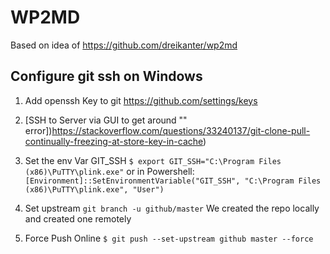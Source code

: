 # WP2MD

Based on idea of https://github.com/dreikanter/wp2md

## Configure git ssh on Windows

1. Add openssh Key to git https://github.com/settings/keys
2. [SSH to Server via GUI to get around "" error])https://stackoverflow.com/questions/33240137/git-clone-pull-continually-freezing-at-store-key-in-cache)
3. Set the env Var GIT_SSH 
```$ export GIT_SSH="C:\Program Files (x86)\PuTTY\plink.exe"```
or in Powershell:
```[Environment]::SetEnvironmentVariable("GIT_SSH", "C:\Program Files (x86)\PuTTY\plink.exe", "User")```

4. Set upstream 
```git branch -u github/master```
We created the repo locally and created one remotely

5. Force Push Online
```$ git push --set-upstream github master --force```
